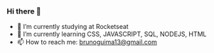 ### Hi there 👋

- 🔭 I’m currently studying at Rocketseat
- 🌱 I’m currently learning CSS, JAVASCRIPT, SQL, NODEJS, HTML
- 📫 How to reach me: brunoguima13@gmail.com
